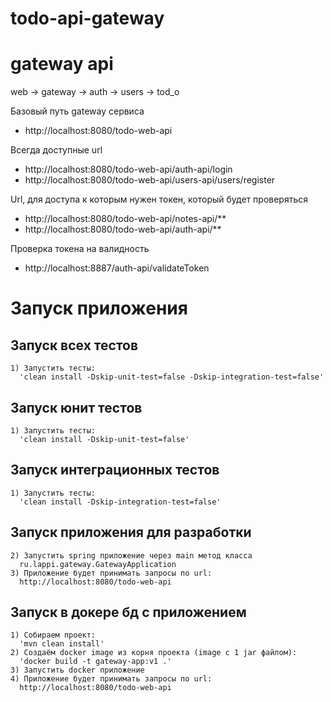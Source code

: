 # todo-api-gateway

# gateway api
web -> gateway -> auth
                -> users
                -> tod_o

Базовый путь gateway сервиса
- http://localhost:8080/todo-web-api

Всегда доступные url
- http://localhost:8080/todo-web-api/auth-api/login
- http://localhost:8080/todo-web-api/users-api/users/register

Url, для доступа к которым нужен токен, который будет проверяться
- http://localhost:8080/todo-web-api/notes-api/**
- http://localhost:8080/todo-web-api/auth-api/**

Проверка токена на валидность
- http://localhost:8887/auth-api/validateToken


# Запуск приложения

## Запуск всех тестов
    1) Запустить тесты:
      'clean install -Dskip-unit-test=false -Dskip-integration-test=false'

## Запуск юнит тестов
    1) Запустить тесты:
      'clean install -Dskip-unit-test=false'

## Запуск интеграционных тестов
    1) Запустить тесты:
      'clean install -Dskip-integration-test=false'

## Запуск приложения для разработки
    2) Запустить spring приложение через main метод класса
      ru.lappi.gateway.GatewayApplication
    3) Приложение будет принимать запросы по url:
      http://localhost:8080/todo-web-api

## Запуск в докере бд с приложением
    1) Собираем проект:
      'mvn clean install'
    2) Создаём docker image из корня проекта (image с 1 jar файлом):
      'docker build -t gateway-app:v1 .'
    3) Запустить docker приложение
    4) Приложение будет принимать запросы по url:
      http://localhost:8080/todo-web-api
